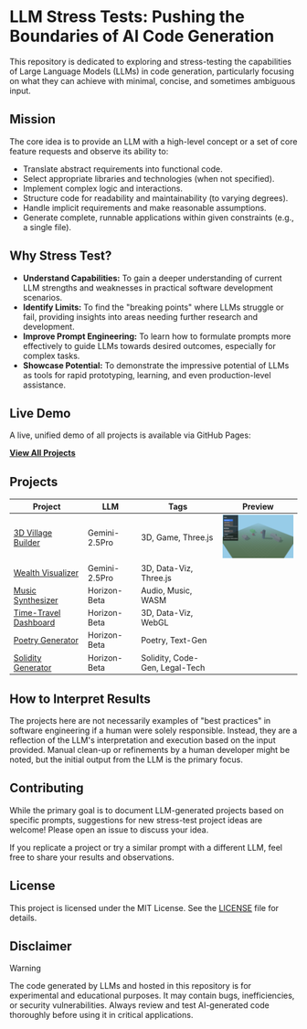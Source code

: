 # LLM Stress Tests: Pushing the Boundaries of AI Code Generation

This repository is dedicated to exploring and stress-testing the capabilities of Large Language Models (LLMs) in code generation, particularly focusing on what they can achieve with minimal, concise, and sometimes ambiguous input.

## Mission

The core idea is to provide an LLM with a high-level concept or a set of core feature requests and observe its ability to:

*   Translate abstract requirements into functional code.
*   Select appropriate libraries and technologies (when not specified).
*   Implement complex logic and interactions.
*   Structure code for readability and maintainability (to varying degrees).
*   Handle implicit requirements and make reasonable assumptions.
*   Generate complete, runnable applications within given constraints (e.g., a single file).

## Why Stress Test?

*   **Understand Capabilities:** To gain a deeper understanding of current LLM strengths and weaknesses in practical software development scenarios.
*   **Identify Limits:** To find the "breaking points" where LLMs struggle or fail, providing insights into areas needing further research and development.
*   **Improve Prompt Engineering:** To learn how to formulate prompts more effectively to guide LLMs towards desired outcomes, especially for complex tasks.
*   **Showcase Potential:** To demonstrate the impressive potential of LLMs as tools for rapid prototyping, learning, and even production-level assistance.

## Live Demo

A live, unified demo of all projects is available via GitHub Pages:

**[View All Projects](https://juliabaris.github.io/ai-projects/)**

## Projects

| Project | LLM | Tags | Preview |
| --- | --- | --- | --- |
| [3D Village Builder](./projects/01-village-builder/README.md) | Gemini-2.5Pro | 3D, Game, Three.js | <img src="./projects/01-village-builder/preview.png" width="200"/> |
| [Wealth Visualizer](./projects/02-wealth-visualizer/README.md) | Gemini-2.5Pro | 3D, Data-Viz, Three.js | |
| [Music Synthesizer](./projects/03-music-synthesizer/prompt.md) | Horizon-Beta | Audio, Music, WASM | |
| [Time-Travel Dashboard](./projects/04-time-travel-dashboard/prompt.md) | Horizon-Beta | 3D, Data-Viz, WebGL | |
| [Poetry Generator](./projects/05-poetry-generator/prompt.md) | Horizon-Beta | Poetry, Text-Gen | |
| [Solidity Generator](./projects/06-solidity-generator/prompt.md) | Horizon-Beta | Solidity, Code-Gen, Legal-Tech | |

## How to Interpret Results

The projects here are not necessarily examples of "best practices" in software engineering if a human were solely responsible. Instead, they are a reflection of the LLM's interpretation and execution based on the input provided. Manual clean-up or refinements by a human developer might be noted, but the initial output from the LLM is the primary focus.

## Contributing

While the primary goal is to document LLM-generated projects based on specific prompts, suggestions for new stress-test project ideas are welcome! Please open an issue to discuss your idea.

If you replicate a project or try a similar prompt with a different LLM, feel free to share your results and observations.

## License

This project is licensed under the MIT License. See the [LICENSE](./LICENSE) file for details.

## Disclaimer

> [!WARNING]
> The code generated by LLMs and hosted in this repository is for experimental and educational purposes. It may contain bugs, inefficiencies, or security vulnerabilities. Always review and test AI-generated code thoroughly before using it in critical applications.
